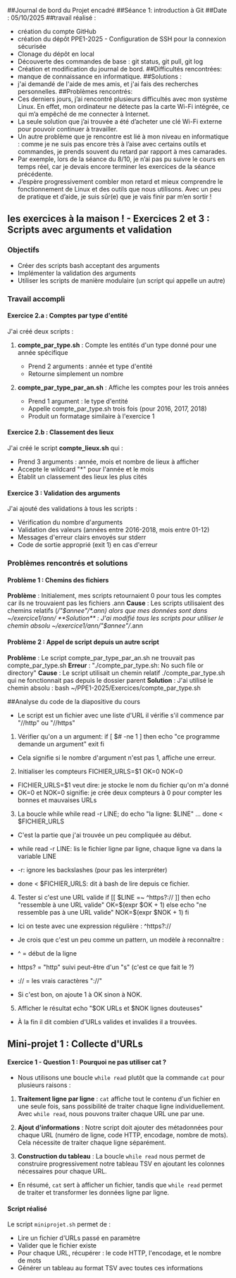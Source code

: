 ##Journal de bord du Projet encadré
##Séance 1: introduction à Git 
##Date : 05/10/2025
##travail réalisé : 
  - création du compte GitHub
  - création du dépôt PPE1-2025 - Configuration de SSH pour la connexion sécurisée
  - Clonage du dépôt en local
  - Découverte des commandes de base : git status, git pull, git log
  - Création et modification du journal de bord.
##Difficultés rencontrées: 
  - manque de connaissance en informatique.
##Solutions : 
  - j'ai demandé de l'aide de mes amis, et j'ai fais des recherches personnelles.
##Problèmes rencontrés:
- Ces derniers jours, j’ai rencontré plusieurs difficultés avec mon système Linux. En effet, mon ordinateur ne détecte pas la carte Wi-Fi intégrée, ce qui m’a empêché de me connecter à Internet.
- La seule solution que j’ai trouvée a été d’acheter une clé Wi-Fi externe pour pouvoir continuer à travailler.
- Un autre problème que je rencontre est lié à mon niveau en informatique : comme je ne suis pas encore très à l’aise avec certains outils et commandes, je prends souvent du retard par rapport à mes camarades.
- Par exemple, lors de la séance du 8/10, je n’ai pas pu suivre le cours en temps réel, car je devais encore terminer les exercices de la séance précédente.
- J’espère progressivement combler mon retard et mieux comprendre le fonctionnement de Linux et des outils que nous utilisons. Avec un peu de pratique et d’aide, je suis sûr(e) que je vais finir par m’en sortir !
## les exercices à la maison ! - Exercices 2 et 3 : Scripts avec arguments et validation

### Objectifs
- Créer des scripts bash acceptant des arguments
- Implémenter la validation des arguments
- Utiliser les scripts de manière modulaire (un script qui appelle un autre)

### Travail accompli

#### Exercice 2.a : Comptes par type d'entité
J'ai créé deux scripts :
1. **compte_par_type.sh** : Compte les entités d'un type donné pour une année spécifique
   - Prend 2 arguments : année et type d'entité
   - Retourne simplement un nombre
   
2. **compte_par_type_par_an.sh** : Affiche les comptes pour les trois années
   - Prend 1 argument : le type d'entité
   - Appelle compte_par_type.sh trois fois (pour 2016, 2017, 2018)
   - Produit un formatage similaire à l'exercice 1

#### Exercice 2.b : Classement des lieux
J'ai créé le script **compte_lieux.sh** qui :
- Prend 3 arguments : année, mois et nombre de lieux à afficher
- Accepte le wildcard "*" pour l'année et le mois
- Établit un classement des lieux les plus cités

#### Exercice 3 : Validation des arguments
J'ai ajouté des validations à tous les scripts :
- Vérification du nombre d'arguments
- Validation des valeurs (années entre 2016-2018, mois entre 01-12)
- Messages d'erreur clairs envoyés sur stderr
- Code de sortie approprié (exit 1) en cas d'erreur

### Problèmes rencontrés et solutions

#### Problème 1 : Chemins des fichiers
**Problème** : Initialement, mes scripts retournaient 0 pour tous les comptes car ils ne trouvaient pas les fichiers .ann
**Cause** : Les scripts utilisaient des chemins relatifs (*/"$annee"/*.ann) alors que mes données sont dans ~/exercice1/ann/
**Solution** : J'ai modifié tous les scripts pour utiliser le chemin absolu ~/exercice1/ann/"$annee"/*.ann

#### Problème 2 : Appel de script depuis un autre script
**Problème** : Le script compte_par_type_par_an.sh ne trouvait pas compte_par_type.sh
**Erreur** : "./compte_par_type.sh: No such file or directory"
**Cause** : Le script utilisait un chemin relatif ./compte_par_type.sh qui ne fonctionnait pas depuis le dossier parent
**Solution** : J'ai utilisé le chemin absolu : bash ~/PPE1-2025/Exercices/compte_par_type.sh

##Analyse du code de la diapositive du cours
- Le script est un fichier avec une liste d'URL il vérifie s'il commence par "//http" ou "//https"
1. Vérifier qu'on a un argument:
if [ $# -ne 1 ]
then
    echo "ce programme demande un argument"
    exit
fi
- Cela signifie si le nombre d'argument n'est pas 1, affiche une erreur.
2. Initialiser les compteurs
FICHIER_URLS=$1
OK=0
NOK=0
- FICHIER_URLS=$1 veut dire: je stocke le nom du fichier qu'on m'a donné
- OK=0 et NOK=0 signifie: je crée deux compteurs à 0 pour compter les bonnes et mauvaises URLs
3. La boucle while
while read -r LINE;
do
    echo "la ligne: $LINE"
    ...
done < $FICHIER_URLS
- C'est la partie que j'ai trouvée un peu compliquée au début.

- while read -r LINE: lis le fichier ligne par ligne, chaque ligne va dans la variable LINE
- -r: ignore les backslashes (pour pas les interpréter)
- done < $FICHIER_URLS:  dit à bash de lire depuis ce fichier.
4. Tester si c'est une URL valide
if [[ $LINE =~ ^https?:// ]]
then
    echo "ressemble à une URL valide"
    OK=$(expr $OK + 1)
else
    echo "ne ressemble pas à une URL valide"
    NOK=$(expr $NOK + 1)
fi
- Ici on teste avec une expression régulière : ^https?://
- Je crois que c'est un peu comme un pattern, un modèle à reconnaître :

- ^ = début de la ligne
- https? = "http" suivi peut-être d'un "s" (c'est ce que fait le ?)
- :// = les vrais caractères "://"

- Si c'est bon, on ajoute 1 à OK sinon à NOK.
5. Afficher le résultat
echo "$OK URLs et $NOK lignes douteuses"
- À la fin il dit combien d'URLs valides et invalides il a trouvées.

## Mini-projet 1 : Collecte d'URLs

#### Exercice 1 - Question 1 : Pourquoi ne pas utiliser cat ?

- Nous utilisons une boucle `while read` plutôt que la commande `cat` pour plusieurs raisons :

1. **Traitement ligne par ligne** : `cat` affiche tout le contenu d'un fichier en une seule fois, sans possibilité de traiter chaque ligne individuellement. Avec `while read`, nous pouvons traiter chaque URL une par une.

2. **Ajout d'informations** : Notre script doit ajouter des métadonnées pour chaque URL (numéro de ligne, code HTTP, encodage, nombre de mots). Cela nécessite de traiter chaque ligne séparément.

3. **Construction du tableau** : La boucle `while read` nous permet de construire progressivement notre tableau TSV en ajoutant les colonnes nécessaires pour chaque URL.

- En résumé, `cat` sert à afficher un fichier, tandis que `while read` permet de traiter et transformer les données ligne par ligne.

#### Script réalisé

Le script `miniprojet.sh` permet de :
- Lire un fichier d'URLs passé en paramètre
- Valider que le fichier existe
- Pour chaque URL, récupérer : le code HTTP, l'encodage, et le nombre de mots
- Générer un tableau au format TSV avec toutes ces informations
